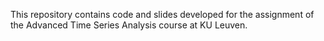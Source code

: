 This repository contains code and slides developed for the assignment of the Advanced Time Series Analysis course at KU Leuven.
